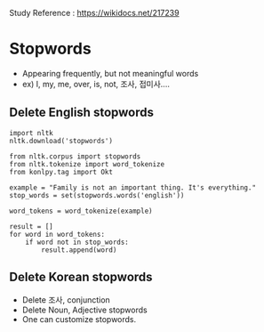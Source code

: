 Study Reference : https://wikidocs.net/217239

# Stopwords
* Appearing frequently, but not meaningful words
* ex) I, my, me, over, is, not, 조사, 접미사....

## Delete English stopwords

```
import nltk
nltk.download('stopwords')

from nltk.corpus import stopwords
from nltk.tokenize import word_tokenize
from konlpy.tag import Okt

example = "Family is not an important thing. It's everything."
stop_words = set(stopwords.words('english'))

word_tokens = word_tokenize(example)

result = []
for word in word_tokens:
	if word not in stop_words:
		result.append(word)
```

## Delete Korean stopwords
* Delete 조사, conjunction
* Delete Noun, Adjective stopwords
* One can customize stopwords.